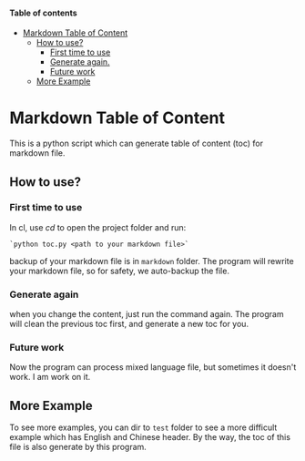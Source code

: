 <!-- (toc generated by [DeepTrial](https://github.com/deeptrial/MarkdownTableOfContent)) -->
#### Table of contents
- [Markdown Table of Content](#markdown-table-of-content)
    - [How to use?](#how-to-use?)
        - [First time to use](#first-time-to-use)
        - [Generate again.](#generate-again.)
        - [Future work](#future-work)
    - [More Example](#more-example)
<!-- This is the mark to help regenerate toc. Please do not change the content by yourself.-->

# Markdown Table of Content
This is a python script which can generate table of content (toc) for markdown file.

## How to use?

### First time to use
In cl, use _cd_ to open the project folder and run:

    `python toc.py <path to your markdown file>`

backup of your markdown file is in `markdown` folder. The program will rewrite your markdown file, so for safety, we auto-backup the file.

### Generate again
when you change the content, just run the command again. The program will clean the previous toc first, and generate a new toc for you.

### Future work
Now the program can process mixed language file, but sometimes it doesn't work. I am work on it.

## More Example
To see more examples, you can dir to `test` folder to see a more difficult example which has English and Chinese header. By the way, the toc of this file is also generate by this program.












